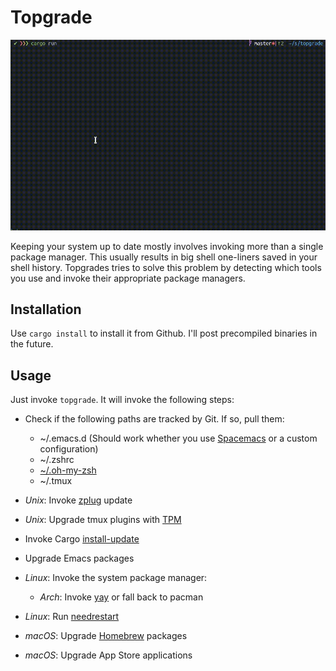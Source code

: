 # Topgrade

![Alt Text](doc/screenshot.gif)

Keeping your system up to date mostly involves invoking more than a single package manager. This
usually results in big shell one-liners saved in your shell history. Topgrades tries to solve this
problem by detecting which tools you use and invoke their appropriate package managers.

## Installation
Use `cargo install` to install it from Github. I'll post precompiled binaries in the future.

## Usage
Just invoke `topgrade`. It will invoke the following steps:

* Check if the following paths are tracked by Git. If so, pull them:
  * ~/.emacs.d (Should work whether you use [Spacemacs](http://spacemacs.org/) or a custom configuration)
  * ~/.zshrc
  * [~/.oh-my-zsh](https://github.com/robbyrussell/oh-my-zsh)
  * ~/.tmux

* *Unix*: Invoke [zplug](https://github.com/zplug/zplug) update
* *Unix*: Upgrade tmux plugins with [TPM](https://github.com/tmux-plugins/tpm)
* Invoke Cargo [install-update](https://github.com/nabijaczleweli/cargo-update)
* Upgrade Emacs packages
* *Linux*: Invoke the system package manager:
  * *Arch*: Invoke [yay](https://github.com/Jguer/yay) or fall back to pacman
* *Linux*: Run [needrestart](https://github.com/liske/needrestart)
* *macOS*: Upgrade [Homebrew](https://brew.sh/) packages
* *macOS*: Upgrade App Store applications
